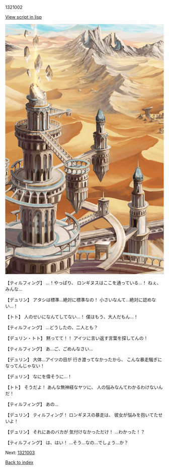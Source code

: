 1321002

[View script in lisp](../scripts/1321002.txt)

![desert_hill.png](../images/backgrounds/desert_hill.png)

【ティルフィング】
…！やっぱり、
ロンギヌスはここを通っている…！
ねぇ、みんな…

【デュリン】
アタシは標準…絶対に標準なの！
小さいなんて…絶対に認めない…！

【トト】
人のせいになんてしてない…！
僕はもう、大人だもん…！

【ティルフィング】
…どうしたの、二人とも？

【デュリン・トト】
黙ってて！！
アイツに言い返す言葉を探してんの！

【ティルフィング】
あ…ご、ごめんなさい…

【デュリン】
大体…アイツの目が
行き渡ってなかったから、
こんな暴走騒ぎになってんじゃない！

【デュリン】
なにを偉そうに…！

【トト】
そうだよ！
あんな無神経なヤツに、
人の悩みなんてわかるわけないんだ！

【ティルフィング】
あの…

【デュリン】
ティルフィング！
ロンギヌスの暴走は、
彼女が悩みを抱いてたせいよ！

【デュリン】
それにあのバカが
気付けなかっただけ！
…わかった！？

【ティルフィング】
は、はい！
…そう…なの…でしょう…か？

Next: [1321003](1321003.md)

[Back to index](index.md)
